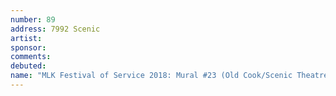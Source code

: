 ```yaml
---
number: 89
address: 7992 Scenic
artist:
sponsor:
comments: 
debuted:
name: "MLK Festival of Service 2018: Mural #23 (Old Cook/Scenic Theatre)"
---
```


